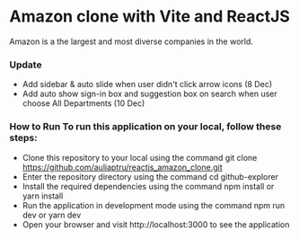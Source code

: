 # Amazon clone with Vite and ReactJS

Amazon is a the largest and most diverse companies in the world.

### Update
- Add sidebar & auto slide when user didn't click arrow icons (8 Dec)
- Add auto show sign-in box and suggestion box on search when user choose All Departments (10 Dec)
 
### How to Run To run this application on your local, follow these steps:

- Clone this repository to your local using the command git clone https://github.com/auliaptru/reactjs_amazon_clone.git
- Enter the repository directory using the command cd github-explorer
- Install the required dependencies using the command npm install or yarn install
- Run the application in development mode using the command npm run dev or yarn dev
- Open your browser and visit http://localhost:3000 to see the application
